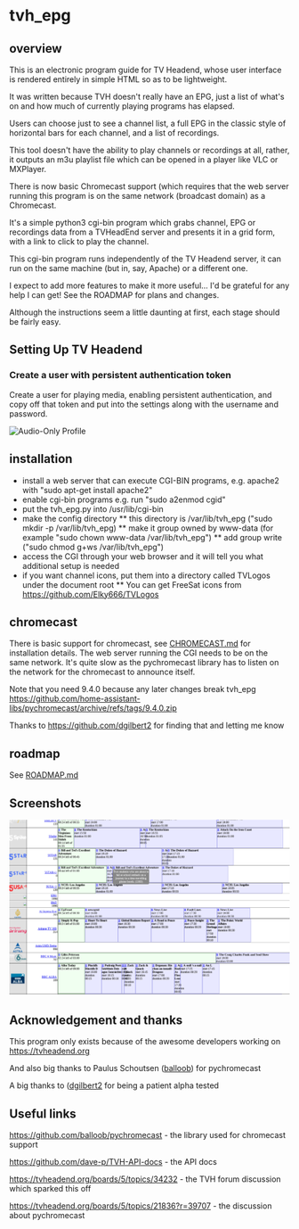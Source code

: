# tvh_epg

## overview
This is an electronic program guide for TV Headend, whose user interface
is rendered entirely in simple HTML so as to be lightweight.

It was written because TVH doesn't really have an EPG, just a list of 
what's on and how much of currently playing programs has elapsed.

Users can choose just to see a channel list, a full EPG in the classic
style of horizontal bars for each channel, and a list of recordings.

This tool doesn't have the ability to play channels or recordings at all,
rather, it outputs an m3u playlist file which can be opened in a player
like VLC or MXPlayer.

There is now basic Chromecast support (which requires that the web server
running this program is on the same network (broadcast domain) as a Chromecast.


It's a simple python3 cgi-bin program which grabs channel, EPG or
recordings data from a TVHeadEnd server and presents it in a grid
form, with a link to click to play the channel.

This cgi-bin program runs independently of the TV Headend server,
it can run on the same machine (but in, say, Apache) or a different
one.

I expect to add more features to make it more useful... I'd be
grateful for any help I can get! See the ROADMAP for plans and
changes.

Although the instructions seem a little daunting at first, each
stage should be fairly easy.


## Setting Up TV Headend

### Create a user with persistent authentication token

Create a user for playing media, enabling persistent authentication, and copy off that token and put into the settings along with the username and password.

![Audio-Only Profile](https://raw.githubusercontent.com/speculatrix/ya_pi_radio/master/webby_user.png)



## installation

* install a web server that can execute CGI-BIN programs, e.g. apache2 with "sudo apt-get install apache2"
* enable cgi-bin programs e.g. run "sudo a2enmod cgid" 
* put the tvh_epg.py into /usr/lib/cgi-bin
* make the config directory
** this directory is /var/lib/tvh_epg ("sudo mkdir -p /var/lib/tvh_epg)
** make it group owned by www-data (for example "sudo chown www-data /var/lib/tvh_epg")
** add group write ("sudo chmod g+ws /var/lib/tvh_epg")
* access the CGI through your web browser and it will tell you what additional setup is needed
* if you want channel icons, put them into a directory called TVLogos under the document root
** You can get FreeSat icons from https://github.com/Elky666/TVLogos

## chromecast

There is basic support for chromecast, see <a href="CHROMECAST.md">CHROMECAST.md</a>
for installation details. The web server running the CGI needs to be on the
same network.
It's quite slow as the pychromecast library has to listen on the network for
the chromecast to announce itself.

Note that you need 9.4.0 because any later changes break tvh_epg
https://github.com/home-assistant-libs/pychromecast/archive/refs/tags/9.4.0.zip

Thanks to https://github.com/dgilbert2 for finding that and letting me know


## roadmap

See <a href="ROADMAP.md">ROADMAP.md</a>


## Screenshots

<img src="https://raw.githubusercontent.com/speculatrix/tvh_epg/master/epg_sample.png" />


## Acknowledgement and thanks

This program only exists because of the awesome developers working on
https://tvheadend.org

And also big thanks to Paulus Schoutsen (<a href="https://github.com/balloob">balloob</a>) for pychromecast

A big thanks to (<a href="https://github.com/dgilbert2">dgilbert2</a> for being a patient alpha tested

## Useful links

https://github.com/balloob/pychromecast - the library used for chromecast support

https://github.com/dave-p/TVH-API-docs - the API docs

https://tvheadend.org/boards/5/topics/34232 - the TVH forum discussion which sparked this off

https://tvheadend.org/boards/5/topics/21836?r=39707 - the discussion about pychromecast

